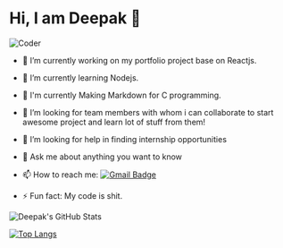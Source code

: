 # Hi, I am Deepak 👋

<img src="https://raw.githubusercontent.com/ankitpriyarup/ankitpriyarup/master/coder.gif" alt="Coder" />

- 🔭 I’m currently working on my portfolio project base on Reactjs. 
- 🌱 I’m currently learning Nodejs.
- 🔨 I'm currently Making Markdown for C programming.
- 👯 I’m looking for team members with whom i can collaborate to start awesome project and learn lot of stuff from them!
- 🤔 I’m looking for help in finding internship opportunities
- 💬 Ask me about anything you want to know
- 📫 How to reach me: 
[![Gmail Badge](https://img.shields.io/badge/-deepaksuryawanshiofficial@gmail.com-db4437?style=flat-square&logo=Gmail&logoColor=white&link=mailto:deepaksuryawanshiofficial@gmail.com)](mailto:deepaksuryawanshiofficial@gmail.com)

- ⚡ Fun fact: My code is shit.

![Deepak's GitHub Stats](https://github-readme-stats.vercel.app/api?username=deepaksy&show_icons=true&hide_border=true&title_color=fff&icon_color=fc531f&text_color=fff&bg_color=121212&include_all_commits=true)

[![Top Langs](https://github-readme-stats.vercel.app/api/top-langs/?username=deepaksy&hide=html&layout=compact)](https://github.com/pixan198/github-readme-stats)
